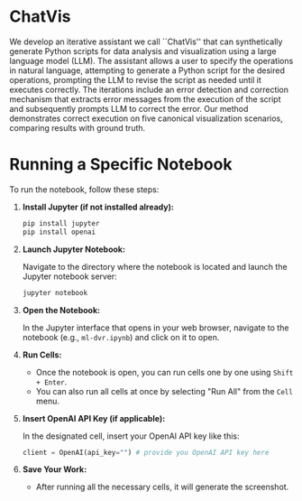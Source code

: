 # ChatVis

We develop an iterative assistant we call ``ChatVis'' that can synthetically generate Python scripts for data analysis and visualization using a large language model (LLM). The assistant allows a user to specify the operations in natural language, attempting to generate a Python script for the desired operations, prompting the LLM to revise the script as needed until it executes correctly. The iterations include an error detection and correction mechanism that extracts error messages from the execution of the script and subsequently prompts LLM to correct the error. Our method demonstrates correct execution on five canonical visualization scenarios, comparing results with ground truth. 


# Running a Specific Notebook

To run the notebook, follow these steps:

1. **Install Jupyter (if not installed already):**

    ```bash
    pip install jupyter
    pip install openai
    ```

2. **Launch Jupyter Notebook:**

    Navigate to the directory where the notebook is located and launch the Jupyter notebook server:

    ```bash
    jupyter notebook
    ```

3. **Open the Notebook:**

    In the Jupyter interface that opens in your web browser, navigate to the notebook (e.g., `ml-dvr.ipynb`) and click on it to open.

4. **Run Cells:**

    - Once the notebook is open, you can run cells one by one using `Shift + Enter`.
    - You can also run all cells at once by selecting "Run All" from the `Cell` menu.

5. **Insert OpenAI API Key (if applicable):**

    In the designated cell, insert your OpenAI API key like this:

    ```python
    client = OpenAI(api_key="") # provide you OpenAI API key here
    ```

6. **Save Your Work:**

    - After running all the necessary cells, it will generate the screenshot.
